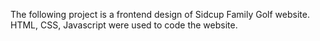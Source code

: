 The following project is a frontend design of Sidcup Family Golf website. 
HTML, CSS, Javascript were used to code the website. 
